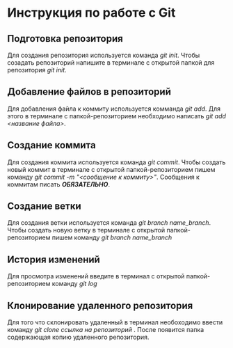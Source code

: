 # Инструкция по работе с Git

## Подготовка репозитория
Для создания репозитория используется команда *git init*. Чтобы созадать репозиторий напишите в терминале с открытой папкой для репозитория *git init*.

## Добавление файлов в репозиторий

Для добавления файла к коммиту используется комманда *git add*. Для этого в терминале с папкой-репозиторием необходимо написать *git add <название файла>*.

## Создание коммита
Для создания коммита используется команда *git commit*. Чтобы создать новый коммит в терминале с открытой папкой-репозиторием пишем команду *git commit -m "<сообщение к коммиту>"*. Сообщения к коммитам писать ***ОБЯЗАТЕЛЬНО***.

## Создание ветки 
Для создания ветки используется команда *git branch name_branch*. Чтобы создать новую ветку в терминале с открытой папкой-репозиторием пишем команду *git branch name_branch*

## История изменений 
Для просмотра изменений введите в терминал с открытой папкой-репозиторием команду *git log*

## Клонирование удаленного репозитория
Для того что склонировать удаленный в терминал необоходимо ввести команду *git clone ссылка на репозиторий* . После появится папка содержающая копию удаленного репозитория.





